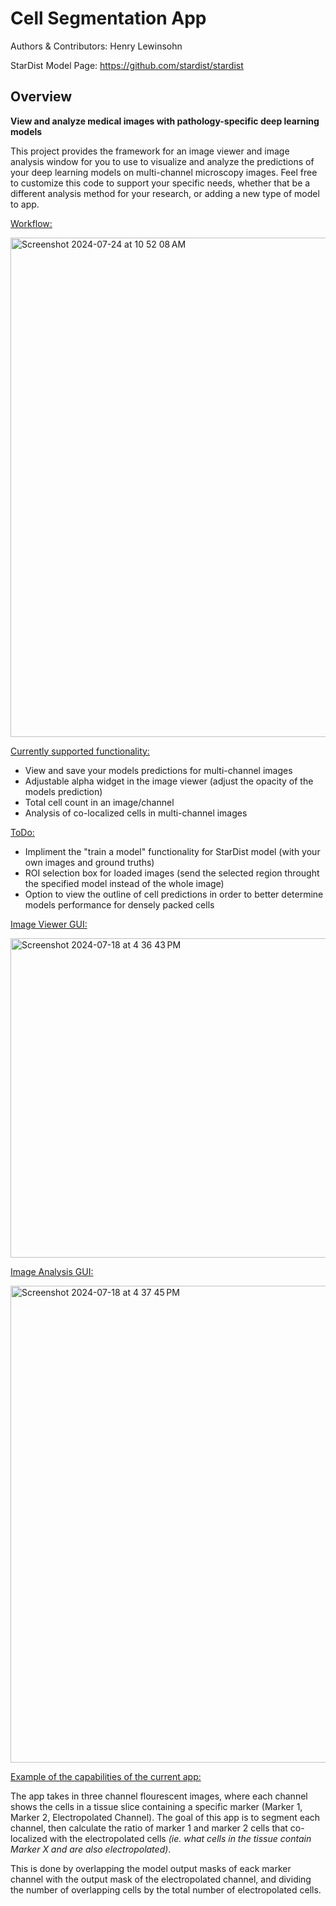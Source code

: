 # Cell Segmentation App
Authors & Contributors: Henry Lewinsohn

StarDist Model Page: https://github.com/stardist/stardist

## Overview
**View and analyze medical images with pathology-specific deep learning models**

This project provides the framework for an image viewer and image analysis window for you to use to visualize and analyze the predictions of your deep learning models on multi-channel microscopy images. Feel free to customize this code to support your specific needs, whether that be a different analysis method for your research, or adding a new type of model to app.


<ins>Workflow:</ins>



<img width="799" alt="Screenshot 2024-07-24 at 10 52 08 AM" src="https://github.com/user-attachments/assets/14c078ba-d458-4d78-8f3b-2f1255c7a28d">



<ins>Currently supported functionality:</ins>
  - View and save your models predictions for multi-channel images
  - Adjustable alpha widget in the image viewer (adjust the opacity of the models prediction)
  - Total cell count in an image/channel
  - Analysis of co-localized cells in multi-channel images

<ins>ToDo:</ins>
  - Impliment the "train a model" functionality for StarDist model (with your own images and ground truths)
  - ROI selection box for loaded images (send the selected region throught the specified model instead of the whole image)
  - Option to view the outline of cell predictions in order to better determine models performance for densely packed cells


<ins>Image Viewer GUI:</ins>


<img width="511" alt="Screenshot 2024-07-18 at 4 36 43 PM" src="https://github.com/user-attachments/assets/9df11d9b-764d-4e81-b9b5-d090204f6741">


<ins>Image Analysis GUI:</ins>

<img width="763" alt="Screenshot 2024-07-18 at 4 37 45 PM" src="https://github.com/user-attachments/assets/f8459f68-2a18-47b1-8c74-1190bf11cdff">


<ins>Example of the capabilities of the current app:</ins>

The app takes in three channel flourescent images, where each channel shows the cells in a tissue slice containing a specific marker (Marker 1, Marker 2, Electropolated Channel). The goal of this app is to segment each channel, then calculate the ratio of marker 1 and marker 2 cells that co-localized with the electropolated cells *(ie. what cells in the tissue contain Marker X and are also electropolated)*. 

This is done by overlapping the model output masks of eack marker channel with the output mask of the electropolated channel, and dividing the number of overlapping cells by the total number of electropolated cells.
